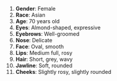 1. **Gender**: Female
2. **Race**: Asian
3. **Age**: 70 years old
4. **Eyes**: Almond-shaped, expressive
5. **Eyebrows**: Well-groomed
6. **Nose**: Delicate
7. **Face**: Oval, smooth
8. **Lips**: Medium full, rosy
9. **Hair**: Short, grey, wavy
10. **Jawline**: Soft, rounded
11. **Cheeks**: Slightly rosy, slightly rounded
